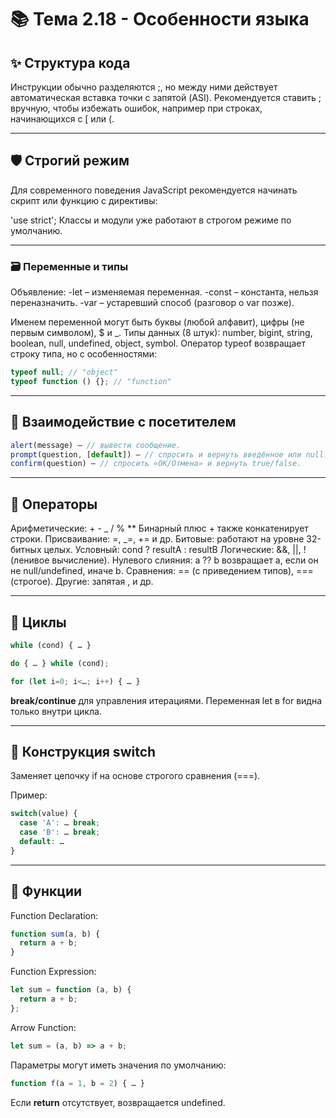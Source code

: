 # 📚 Тема 2.18 - Особенности языка

## ✨ Структура кода

Инструкции обычно разделяются ;, но между ними действует автоматическая вставка точки с запятой (ASI).
Рекомендуется ставить ; вручную, чтобы избежать ошибок, например при строках, начинающихся с [ или (.

---

## 🛡 Строгий режим

Для современного поведения JavaScript рекомендуется начинать скрипт или функцию с директивы:

'use strict';
Классы и модули уже работают в строгом режиме по умолчанию.

---

### 🗃 Переменные и типы

Объявление:
-let – изменяемая переменная.
-const – константа, нельзя переназначить.
-var – устаревший способ (разговор о var позже).

Именем переменной могут быть буквы (любой алфавит), цифры (не первым символом), $ и \_.
Типы данных (8 штук): number, bigint, string, boolean, null, undefined, object, symbol.
Оператор typeof возвращает строку типа, но с особенностями:

```javascript
typeof null; // "object"
typeof function () {}; // "function"
```

---

## 💬 Взаимодействие с посетителем

```javascript
alert(message) – // вывести сообщение.
prompt(question, [default]) – // спросить и вернуть введённое или null.
confirm(question) – // спросить «ОК/Отмена» и вернуть true/false.
```

---

## 🔢 Операторы

Арифметические: + - _ / % \*\*
Бинарный плюс + также конкатенирует строки.
Присваивание: =, _=, += и др.
Битовые: работают на уровне 32-битных целых.
Условный: cond ? resultA : resultB
Логические: &&, ||, ! (ленивое вычисление).
Нулевого слияния: a ?? b возвращает a, если он не null/undefined, иначе b.
Сравнения: == (с приведением типов), === (строгое).
Другие: запятая , и др.

---

## 🔄 Циклы

```javascript
while (cond) { … }

do { … } while (cond);

for (let i=0; i<…; i++) { … }
```

**break/continue** для управления итерациями.
Переменная let в for видна только внутри цикла.

---

## 🔀 Конструкция switch

Заменяет цепочку if на основе строгого сравнения (===).

Пример:

```javascript
switch(value) {
  case 'A': … break;
  case 'B': … break;
  default: …
}
```

---

## 🔧 Функции

Function Declaration:

```javascript
function sum(a, b) {
  return a + b;
}
```

Function Expression:

```javascript
let sum = function (a, b) {
  return a + b;
};
```

Arrow Function:

```javascript
let sum = (a, b) => a + b;
```

Параметры могут иметь значения по умолчанию:

```javascript
function f(a = 1, b = 2) { … }
```

Если **return** отсутствует, возвращается undefined.

```

```
